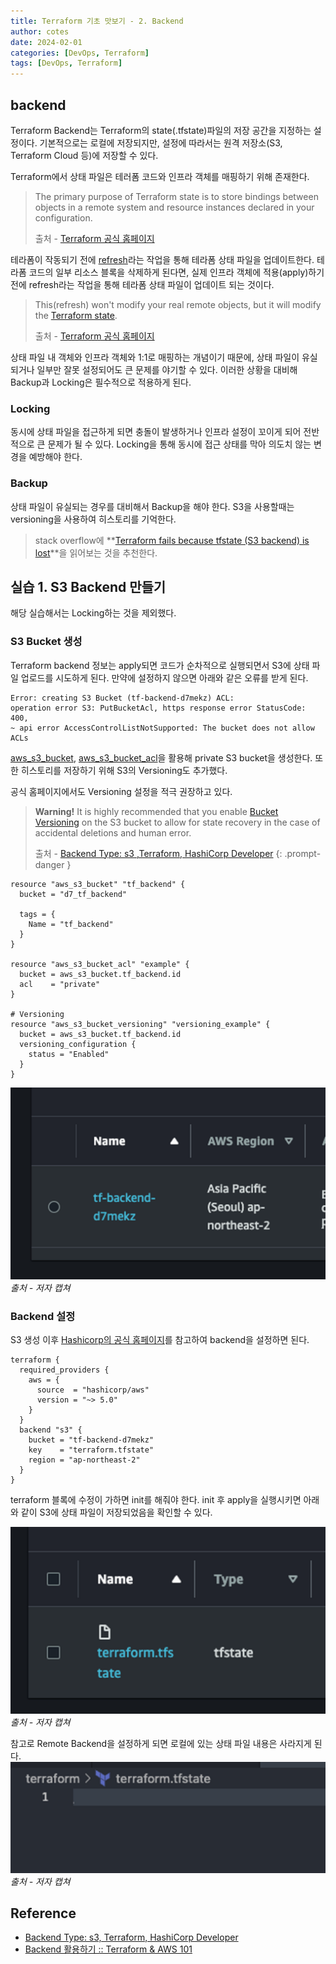```yaml
---
title: Terraform 기초 맛보기 - 2. Backend 
author: cotes
date: 2024-02-01
categories: [DevOps, Terraform]
tags: [DevOps, Terraform]
---
```

## backend

Terraform Backend는 Terraform의 state(.tfstate)파일의 저장 공간을 지정하는 설정이다. 기본적으로는 로컬에 저장되지만, 설정에 따라서는 원격 저장소(S3, Terraform Cloud 등)에 저장할 수 있다. 

Terraform에서 상태 파일은 테러폼 코드와 인프라 객체를 매핑하기 위해 존재한다. 

> The primary purpose of Terraform state is to store bindings between objects in a remote system and resource instances declared in your configuration.
> 
> 출처 - [Terraform 공식 홈페이지](https://developer.hashicorp.com/terraform/language/state)
> 

테라폼이 작동되기 전에 [refresh](https://developer.hashicorp.com/terraform/cli/commands/refresh)라는 작업을 통해 테라폼 상태 파일을 업데이트한다. 테라폼 코드의 일부 리소스 블록을 삭제하게 된다면, 실제 인프라 객체에 적용(apply)하기 전에 refresh라는 작업을 통해 테라폼 상태 파일이 업데이트 되는 것이다. 

> This(refresh) won't modify your real remote objects, but it will modify the [Terraform state](https://developer.hashicorp.com/terraform/language/state).
> 
> 출처 - [Terraform 공식 홈페이지](https://developer.hashicorp.com/terraform/cli/commands/refresh) 
> 

상태 파일 내 객체와 인프라 객체와 1:1로 매핑하는 개념이기 때문에, 상태 파일이 유실되거나 일부만 잘못 설정되어도 큰 문제를 야기할 수 있다. 이러한 상황을 대비해 Backup과 Locking은 필수적으로 적용하게 된다. 

### Locking

동시에 상태 파일을 접근하게 되면 충돌이 발생하거나 인프라 설정이 꼬이게 되어 전반적으로 큰 문제가 될 수 있다. Locking을 통해 동시에 접근 상태를 막아 의도치 않는 변경을 예방해야 한다. 

### Backup

상태 파일이 유실되는 경우를 대비해서 Backup을 해야 한다. S3을 사용할때는 versioning을 사용하여 히스토리를 기억한다. 

> stack overflow에 **[Terraform fails because tfstate (S3 backend) is lost](https://stackoverflow.com/questions/54122890/terraform-fails-because-tfstate-s3-backend-is-lost)**을 읽어보는 것을 추천한다.
> 

## 실습 1. S3 Backend 만들기

해당 실습해서는 Locking하는 것을 제외했다. 

### S3 Bucket 생성

Terraform backend 정보는 apply되면 코드가 순차적으로 실행되면서 S3에 상태 파일 업로드를 시도하게 된다. 만약에 설정하지 않으면 아래와 같은 오류를 받게 된다. 

```
Error: creating S3 Bucket (tf-backend-d7mekz) ACL:
operation error S3: PutBucketAcl, https response error StatusCode: 400,
~ api error AccessControlListNotSupported: The bucket does not allow ACLs
```

[aws_s3_bucket](https://registry.terraform.io/providers/hashicorp/aws/latest/docs/resources/s3_bucket), [aws_s3_bucket_acl](https://registry.terraform.io/providers/hashicorp/aws/latest/docs/resources/s3_bucket_acl)을 활용해 private S3 bucket을 생성한다. 또한 히스토리를 저장하기 위해 S3의 Versioning도 추가했다. 

공식 홈페이지에서도 Versioning 설정을 적극 권장하고 있다. 

> **Warning!** It is highly recommended that you enable [Bucket Versioning](https://docs.aws.amazon.com/AmazonS3/latest/userguide/manage-versioning-examples.html) on the S3 bucket to allow for state recovery in the case of accidental deletions and human error.
> 
> 
> 출처 - [Backend Type: s3 ,Terraform, HashiCorp Developer](https://developer.hashicorp.com/terraform/language/settings/backends/s3)
{: .prompt-danger }

```hcl
resource "aws_s3_bucket" "tf_backend" {
  bucket = "d7_tf_backend"

  tags = {
    Name = "tf_backend"
  }
}

resource "aws_s3_bucket_acl" "example" {
  bucket = aws_s3_bucket.tf_backend.id
  acl    = "private"
}

# Versioning
resource "aws_s3_bucket_versioning" "versioning_example" {
  bucket = aws_s3_bucket.tf_backend.id
  versioning_configuration {
    status = "Enabled"
  }
}
```

![basic-terraform-img1](/assets/img/post/2024-02-01/basic-terraform-img1.png)
_출처 - 저자 캡쳐_

### Backend 설정

S3 생성 이후 [Hashicorp의 공식 홈페이지](https://developer.hashicorp.com/terraform/language/settings/backends/s3)를 참고하여 backend을 설정하면 된다. 

```hcl
terraform {
  required_providers {
    aws = {
      source  = "hashicorp/aws"
      version = "~> 5.0"
    }
  }
  backend "s3" {
    bucket = "tf-backend-d7mekz"
    key    = "terraform.tfstate"
    region = "ap-northeast-2"
  }
}
```

terraform 블록에 수정이 가하면 init를 해줘야 한다. init 후 apply을 실행시키면 아래와 같이 S3에 상태 파일이 저장되었음을 확인할 수 있다.

![basic-terraform-img2](/assets/img/post/2024-02-01/basic-terraform-img2.png)
_출처 - 저자 캡쳐_

참고로 Remote Backend을 설정하게 되면 로컬에 있는 상태 파일 내용은 사라지게 된다. 
![basic-terraform-img3](/assets/img/post/2024-02-01/basic-terraform-img3.png)
_출처 - 저자 캡쳐_

## Reference
- [Backend Type: s3, Terraform, HashiCorp Developer](https://developer.hashicorp.com/terraform/language/settings/backends/s3)
- [Backend 활용하기 :: Terraform & AWS 101](https://terraform101.inflearn.devopsart.dev/advanced/backend/)